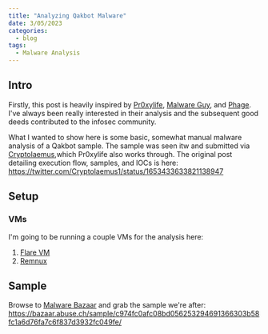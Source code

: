 ```yaml
---
title: "Analyzing Qakbot Malware"
date: 3/05/2023
categories:
  - blog
tags:
  - Malware Analysis
---
```


## Intro
Firstly, this post is heavily inspired by [Pr0xylife](https://twitter.com/pr0xylife), [Malware Guy](https://twitter.com/themalwareguy), and [Phage](https://twitter.com/phage_nz). I've always been really interested in their analysis and the subsequent good deeds contributed to the infosec community. 

What I wanted to show here is some basic, somewhat manual malware analysis of a Qakbot sample. The sample was seen itw and submitted via [Cryptolaemus](https://twitter.com/Cryptolaemus1),which Pr0xylife also works through. The original post detailing execution flow, samples, and IOCs is here: https://twitter.com/Cryptolaemus1/status/1653433633821138947


## Setup
### VMs
I'm going to be running a couple VMs for the analysis here:

1. [Flare VM](https://github.com/mandiant/flare-vm)
2. [Remnux](https://docs.remnux.org/install-distro/get-virtual-appliance)

## Sample

Browse to [Malware Bazaar](https://bazaar.abuse.ch/) and grab the sample we're after: https://bazaar.abuse.ch/sample/c974fc0afc08bd056253294691366303b58fc1a6d76fa7c6f837d3932fc049fe/


